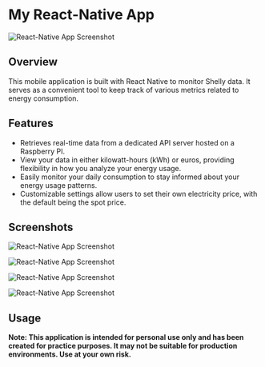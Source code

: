 
# My React-Native App

![React-Native App Screenshot](assets/SporPrice.png?raw=true)

## Overview

This mobile application is built with React Native to monitor Shelly data. It serves as a convenient tool to keep track of various metrics related to energy consumption.

## Features

- Retrieves real-time data from a dedicated API server hosted on a Raspberry PI.
- View your data in either kilowatt-hours (kWh) or euros, providing flexibility in how you analyze your energy usage.
- Easily monitor your daily consumption to stay informed about your energy usage patterns.
- Customizable settings allow users to set their own electricity price, with the default being the spot price.

## Screenshots

![React-Native App Screenshot](assets/kWh.png?raw=true "Switch between kWh and euros")

![React-Native App Screenshot](assets/Devices.png?raw=true "Add your own shelly-relay")

![React-Native App Screenshot](assets/Settings.png?raw=true "Put in your own price")

![React-Native App Screenshot](assets/FixedPrice.png?raw=true "Put in your own price")

## Usage

**Note: This application is intended for personal use only and has been created for practice purposes. It may not be suitable for production environments. Use at your own risk.**



